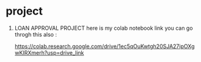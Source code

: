 # project

1) LOAN APPROVAL PROJECT
    here is my colab notebook link you can go throgh this also :

   https://colab.research.google.com/drive/1ec5qOuKwtgh20SJA27ipOXgwKIRXmerh?usp=drive_link
